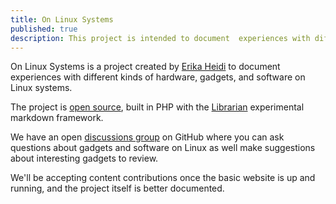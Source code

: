 ```yaml
---
title: On Linux Systems
published: true
description: This project is intended to document  experiences with different kinds of hardware, gadgets, and software on Linux.
---
```


On Linux Systems is a project created by [Erika Heidi](https://twitter.com/erikaheidi) to document experiences with different kinds of hardware, gadgets, and software on Linux systems.

The project is [open source](https://github.com/erikaheidi/onlinux), built in PHP with the [Librarian](https://github.com/librarianphp/librarian) experimental markdown framework. 

We have an open [discussions group](https://github.com/erikaheidi/onlinux/discussions) on GitHub where you can ask questions about gadgets and software on Linux as well make suggestions about interesting gadgets to review.

We'll be accepting content contributions once the basic website is up and running, and the project itself is better documented.